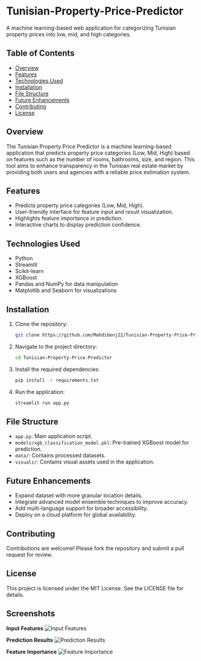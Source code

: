 # Tunisian-Property-Price-Predictor
A machine learning-based web application for categorizing Tunisian property prices into low, mid, and high categories.

## Table of Contents
- [Overview](#overview)
- [Features](#features)
- [Technologies Used](#technologies-used)
- [Installation](#installation)
- [File Structure](#file-structure)
- [Future Enhancements](#future-enhancements)
- [Contributing](#contributing)
- [License](#license)

## Overview
The Tunisian Property Price Predictor is a machine learning-based application that predicts property price categories (Low, Mid, High) based on features such as the number of rooms, bathrooms, size, and region. This tool aims to enhance transparency in the Tunisian real estate market by providing both users and agencies with a reliable price estimation system.

## Features
- Predicts property price categories (Low, Mid, High).
- User-friendly interface for feature input and result visualization.
- Highlights feature importance in prediction.
- Interactive charts to display prediction confidence.

## Technologies Used
- Python
- Streamlit
- Scikit-learn
- XGBoost
- Pandas and NumPy for data manipulation
- Matplotlib and Seaborn for visualizations

## Installation
1. Clone the repository:
   ```bash
   git clone https://github.com/Mahdibenj22/Tunisian-Property-Price-Predictor.git

2. Navigate to the project directory:
   ```bash
   cd Tunisian-Property-Price-Predictor
3. Install the required dependencies:
   ```bash
   pip install -r requirements.txt
4. Run the application:
   ```bash
   streamlit run app.py

## File Structure
- `app.py`: Main application script.
- `models/xgb_classification_model.pkl`: Pre-trained XGBoost model for prediction.
- `data/`: Contains processed datasets.
- `visuals/`: Contains visual assets used in the application.

  

## Future Enhancements
- Expand dataset with more granular location details.
- Integrate advanced model ensemble techniques to improve accuracy.
- Add multi-language support for broader accessibility.
- Deploy on a cloud platform for global availability.


## Contributing
Contributions are welcome! Please fork the repository and submit a pull request for review.

## License
This project is licensed under the MIT License. See the LICENSE file for details.

## Screenshots
**Input Features**
![Input Features](https://github.com/user-attachments/assets/59469a3c-9fc9-4b12-a839-906e03afd7ee)

**Prediction Results**
![Prediction Results](https://github.com/user-attachments/assets/10d29b82-4870-4055-b021-25a4bea65b5e)

**Feature Importance**
![Feature Importance](https://github.com/user-attachments/assets/1644aa60-d133-46b5-a852-cb663fbb4f24)
